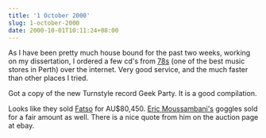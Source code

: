 ```yaml
---
title: '1 October 2000'
slug: 1-october-2000
date: 2000-10-01T10:11:24+08:00
---
```


As I have been pretty much house bound for the past two
weeks, working on my dissertation, I ordered a few cd\'s from
[78s](http://www.78records.com.au/) (one of the
best music stores in Perth) over the internet. Very good
service, and the much faster than other places I tried.

Got a copy of the new Turnstyle record Geek Party. It is
a good compilation.

Looks like they sold
[Fatso](http://cgi.ebay.com/aw-cgi/eBayISAPI.dll?ViewItem&item=451336332&ed=970318879)
for AU\$80,450. [Eric
Moussambani\'s](http://cgi.ebay.com/aw-cgi/eBayISAPI.dll?ViewItem&item=443791326)
goggles sold for a fair amount as well.
There is a nice quote from him on the auction page at
ebay.
